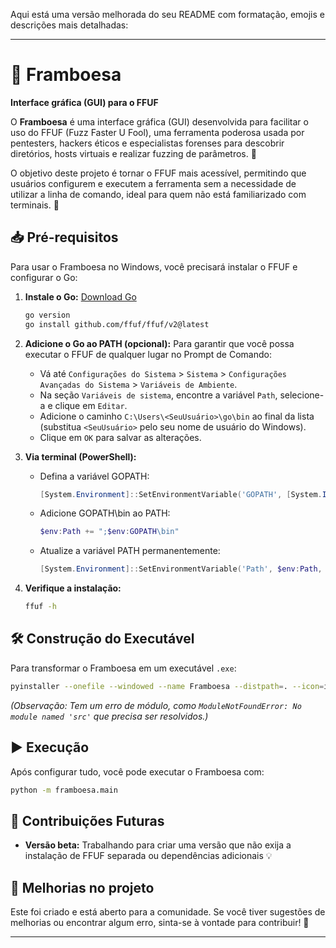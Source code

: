 Aqui está uma versão melhorada do seu README com formatação, emojis e descrições mais detalhadas:

---

# 🍓 Framboesa
**Interface gráfica (GUI) para o FFUF**

O **Framboesa** é uma interface gráfica (GUI) desenvolvida para facilitar o uso do FFUF (Fuzz Faster U Fool), uma ferramenta poderosa usada por pentesters, hackers éticos e especialistas forenses para descobrir diretórios, hosts virtuais e realizar fuzzing de parâmetros. 🎯

O objetivo deste projeto é tornar o FFUF mais acessível, permitindo que usuários configurem e executem a ferramenta sem a necessidade de utilizar a linha de comando, ideal para quem não está familiarizado com terminais. 🚀

## 📥 Pré-requisitos

Para usar o Framboesa no Windows, você precisará instalar o FFUF e configurar o Go:

1. **Instale o Go:** [Download Go](https://golang.org/dl/)
   ```bash
   go version
   go install github.com/ffuf/ffuf/v2@latest
   ```

2. **Adicione o Go ao PATH (opcional):**
   Para garantir que você possa executar o FFUF de qualquer lugar no Prompt de Comando:

   - Vá até `Configurações do Sistema` > `Sistema` > `Configurações Avançadas do Sistema` > `Variáveis de Ambiente`.
   - Na seção `Variáveis de sistema`, encontre a variável `Path`, selecione-a e clique em `Editar`.
   - Adicione o caminho `C:\Users\<SeuUsuário>\go\bin` ao final da lista (substitua `<SeuUsuário>` pelo seu nome de usuário do Windows).
   - Clique em `OK` para salvar as alterações.

3. **Via terminal (PowerShell):**

   - Defina a variável GOPATH:
     ```powershell
     [System.Environment]::SetEnvironmentVariable('GOPATH', [System.IO.Path]::Combine($env:USERPROFILE, 'go'), [System.EnvironmentVariableTarget]::User)
     ```

   - Adicione GOPATH\bin ao PATH:
     ```powershell
     $env:Path += ";$env:GOPATH\bin"
     ```

   - Atualize a variável PATH permanentemente:
     ```powershell
     [System.Environment]::SetEnvironmentVariable('Path', $env:Path, [System.EnvironmentVariableTarget]::User)
     ```

4. **Verifique a instalação:**
   ```bash
   ffuf -h
   ```

## 🛠️ Construção do Executável

Para transformar o Framboesa em um executável `.exe`:

```bash
pyinstaller --onefile --windowed --name Framboesa --distpath=. --icon=icon/framboesa.ico framboesa/main.py
```
*(Observação: Tem um erro de módulo, como `ModuleNotFoundError: No module named 'src'` que precisa ser resolvidos.)*

## ▶️ Execução

Após configurar tudo, você pode executar o Framboesa com:

```bash
python -m framboesa.main
```

## 📝 Contribuições Futuras

- **Versão beta:** Trabalhando para criar uma versão que não exija a instalação de FFUF separada ou dependências adicionais 💡

## 🎨 Melhorias no projeto

Este foi criado e está aberto para a comunidade. Se você tiver sugestões de melhorias ou encontrar algum erro, sinta-se à vontade para contribuir! 🙌

---

